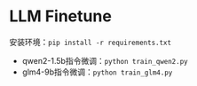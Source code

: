 # LLM Finetune

安装环境：`pip install -r requirements.txt`

- qwen2-1.5b指令微调：`python train_qwen2.py`
- glm4-9b指令微调：`python train_glm4.py`